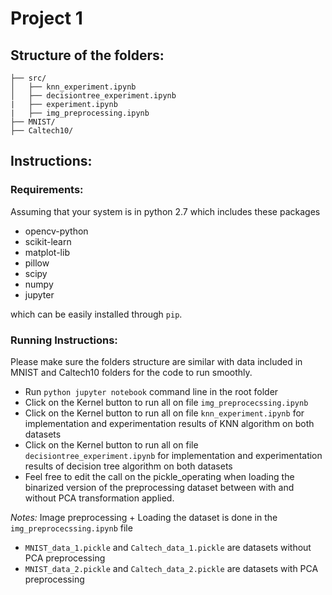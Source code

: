 # Project 1

## Structure of the folders:

```
├── src/
│   ├── knn_experiment.ipynb
│   ├── decisiontree_experiment.ipynb
|   ├── experiment.ipynb
|   ├── img_preprocessing.ipynb
├── MNIST/
├── Caltech10/
```

## Instructions: 

### Requirements:

Assuming that your system is in python 2.7 which includes these packages
+ opencv-python 
+ scikit-learn
+ matplot-lib
+ pillow
+ scipy 
+ numpy
+ jupyter 

which can be easily installed through `pip`. 

### Running Instructions:

Please make sure the folders structure are similar with data included in MNIST and Caltech10 folders for the code to run smoothly. 

- Run `python jupyter notebook` command line in the root folder 
- Click on the Kernel button to run all on file `img_preprocecssing.ipynb` 
- Click on the Kernel button to run all on file `knn_experiment.ipynb` for implementation and experimentation results of KNN algorithm on both datasets
- Click on the Kernel button to run all on file `decisiontree_experiment.ipynb` for implementation and experimentation results of decision tree algorithm on both datasets
- Feel free to edit the call on the pickle_operating when loading the binarized version of the preprocessing dataset between with and without PCA transformation applied. 

*Notes:* 
Image preprocessing + Loading the dataset is done in the `img_preprocecssing.ipynb` file 
+ `MNIST_data_1.pickle` and `Caltech_data_1.pickle` are datasets without PCA preprocessing
+ `MNIST_data_2.pickle` and `Caltech_data_2.pickle` are datasets with PCA preprocessing


